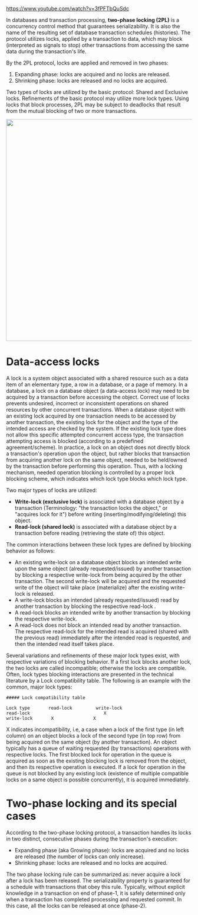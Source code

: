 https://www.youtube.com/watch?v=3fPFTbQuSdc

In databases and transaction processing, __two-phase locking (2PL)__ is a concurrency control method that guarantees serializability. It is also the name of the resulting set of database transaction schedules (histories). The protocol utilizes locks, applied by a transaction to data, which may block (interpreted as signals to stop) other transactions from accessing the same data during the transaction's life.

By the 2PL protocol, locks are applied and removed in two phases:

1. Expanding phase: locks are acquired and no locks are released.  
2. Shrinking phase: locks are released and no locks are acquired.  

Two types of locks are utilized by the basic protocol: Shared and Exclusive locks. Refinements of the basic protocol may utilize more lock types. Using locks that block processes, 2PL may be subject to deadlocks that result from the mutual blocking of two or more transactions.

<img src="https://image.slidesharecdn.com/13optimisticalgorithmandconcurrencycontrolalgorithmshounakkatyayan-141127131505-conversion-gate01/95/optimistic-algorithm-and-concurrency-control-algorithm-35-638.jpg" height="600" width="800">

# Data-access locks

A lock is a system object associated with a shared resource such as a data item of an elementary type, a row in a database, or a page of memory. In a database, a lock on a database object (a data-access lock) may need to be acquired by a transaction before accessing the object. Correct use of locks prevents undesired, incorrect or inconsistent operations on shared resources by other concurrent transactions. When a database object with an existing lock acquired by one transaction needs to be accessed by another transaction, the existing lock for the object and the type of the intended access are checked by the system. If the existing lock type does not allow this specific attempted concurrent access type, the transaction attempting access is blocked (according to a predefined agreement/scheme). In practice, a lock on an object does not directly block a transaction's operation upon the object, but rather blocks that transaction from acquiring another lock on the same object, needed to be held/owned by the transaction before performing this operation. Thus, with a locking mechanism, needed operation blocking is controlled by a proper lock blocking scheme, which indicates which lock type blocks which lock type.

Two major types of locks are utilized:

* __Write-lock (exclusive lock)__ is associated with a database object by a transaction (Terminology: "the transaction locks the object," or "acquires lock for it") before writing (inserting/modifying/deleting) this object.  
* __Read-lock (shared lock)__ is associated with a database object by a transaction before reading (retrieving the state of) this object.  

The common interactions between these lock types are defined by blocking behavior as follows:

* An existing write-lock on a database object blocks an intended write upon the same object (already requested/issued) by another transaction by blocking a respective write-lock from being acquired by the other transaction. The second write-lock will be acquired and the requested write of the object will take place (materialize) after the existing write-lock is released.  
* A write-lock blocks an intended (already requested/issued) read by another transaction by blocking the respective read-lock .  
* A read-lock blocks an intended write by another transaction by blocking the respective write-lock.  
* A read-lock does not block an intended read by another transaction. The respective read-lock for the intended read is acquired (shared with the previous read) immediately after the intended read is requested, and then the intended read itself takes place.  

Several variations and refinements of these major lock types exist, with respective variations of blocking behavior. If a first lock blocks another lock, the two locks are called incompatible; otherwise the locks are compatible. Often, lock types blocking interactions are presented in the technical literature by a Lock compatibility table. The following is an example with the common, major lock types:

```
##### Lock compatibility table

Lock type	    read-lock	      write-lock
read-lock		                     X
write-lock	     X	             X
```

X indicates incompatibility, i.e, a case when a lock of the first type (in left column) on an object blocks a lock of the second type (in top row) from being acquired on the same object (by another transaction). An object typically has a queue of waiting requested (by transactions) operations with respective locks. The first blocked lock for operation in the queue is acquired as soon as the existing blocking lock is removed from the object, and then its respective operation is executed. If a lock for operation in the queue is not blocked by any existing lock (existence of multiple compatible locks on a same object is possible concurrently), it is acquired immediately.

# Two-phase locking and its special cases

According to the two-phase locking protocol, a transaction handles its locks in two distinct, consecutive phases during the transaction's execution:

* Expanding phase (aka Growing phase): locks are acquired and no locks are released (the number of locks can only increase).  
* Shrinking phase: locks are released and no locks are acquired.   

The two phase locking rule can be summarized as: never acquire a lock after a lock has been released. The serializability property is guaranteed for a schedule with transactions that obey this rule.
Typically, without explicit knowledge in a transaction on end of phase-1, it is safely determined only when a transaction has completed processing and requested commit. In this case, all the locks can be released at once (phase-2).






